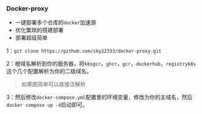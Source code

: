### Docker-proxy

- 一键部署多个仓库的`docker`加速源
- 优化繁琐的搭建部署
- 部署超级简单

1：`git clone https://github.com/sky22333/docker-proxy.git`

2：根域名解析到你的服务器，将`k8sgcr`，`ghcr`，`gcr`，`dockerhub`，`registryk8s`这个几个配置解析为你的二级域名。

> 如果图简单可以直接泛解析

3：然后修改`docker-compose.yml`配置里的环境变量，修改为你的主域名，然后`docker compose up -d`启动即可。
